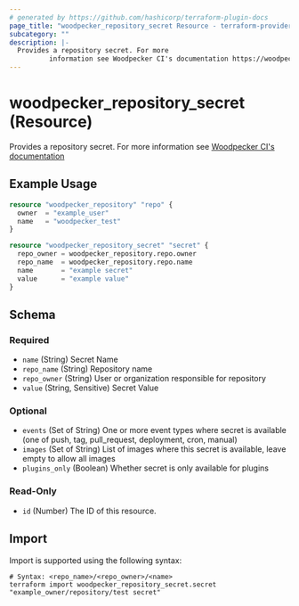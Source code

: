 ```yaml
---
# generated by https://github.com/hashicorp/terraform-plugin-docs
page_title: "woodpecker_repository_secret Resource - terraform-provider-woodpecker"
subcategory: ""
description: |-
  Provides a repository secret. For more
          information see Woodpecker CI's documentation https://woodpecker-ci.org/docs/usage/secrets
---
```


# woodpecker_repository_secret (Resource)

Provides a repository secret. For more 
		information see [Woodpecker CI's documentation](https://woodpecker-ci.org/docs/usage/secrets)

## Example Usage

```terraform
resource "woodpecker_repository" "repo" {
  owner  = "example_user"
  name   = "woodpecker_test"
}

resource "woodpecker_repository_secret" "secret" {
  repo_owner = woodpecker_repository.repo.owner
  repo_name  = woodpecker_repository.repo.name
  name       = "example secret"
  value      = "example value"
}
```

<!-- schema generated by tfplugindocs -->
## Schema

### Required

- `name` (String) Secret Name
- `repo_name` (String) Repository name
- `repo_owner` (String) User or organization responsible for repository
- `value` (String, Sensitive) Secret Value

### Optional

- `events` (Set of String) One or more event types where secret is available (one of push, tag, pull_request, deployment, cron, manual)
- `images` (Set of String) List of images where this secret is available, leave empty to allow all images
- `plugins_only` (Boolean) Whether secret is only available for plugins

### Read-Only

- `id` (Number) The ID of this resource.

## Import

Import is supported using the following syntax:

```shell
# Syntax: <repo_name>/<repo_owner>/<name>
terraform import woodpecker_repository_secret.secret "example_owner/repository/test secret"
```
